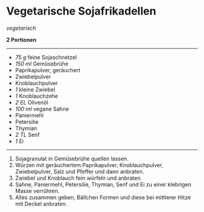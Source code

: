 # Vegetarische Sojafrikadellen

*vegetarisch*

**2 Portionen**

---

- *75 g* feine Sojaschnetzel
- *150 ml* Gemüsebrühe
- Paprikapulver, geräuchert
- Zwiebelpulver
- Knoblauchpulver
- *1* kleine Zwiebel
- *1* Knoblauchzehe
- *2 EL* Olivenöl
- *100 ml* vegane Sahne
- Paniermehl
- Petersilie
- Thymian
- *2 TL* Senf
- *1* Ei

---

1. Sojagranulat in Gemüsebrühe quellen lassen.
2. Würzen mit geräuchertem Paprikapulver, Knoblauchpulver, Zwiebelpulver, Salz und Pfeffer und dann anbraten.
3. Zwiebel und Knoblauch fein würfeln und anbraten.
4. Sahne, Paniermehl, Petersilie, Thymian, Senf und Ei zu einer klebrigen Masse verrühren.
5. Alles zusammen geben, Bällchen Formen und diese bei mittlerer Hitze mit Deckel anbraten.